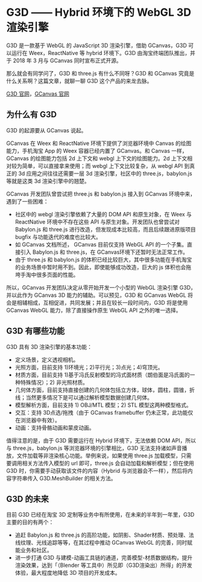 # G3D —— Hybrid 环境下的 WebGL 3D 渲染引擎

G3D 是一款基于 WebGL 的 JavaScript 3D 渲染引擎，借助 GCanvas，G3D 可以运行在 Weex，ReactNative 等 hybrid 环境下。G3D 由淘宝终端团队推出，并于 2018 年 3 月与 GCanvas 同时宣布正式开源。

那么就会有同学问了，G3D 和 three.js 有什么不同呀？G3D 和 GCanvas 究竟是什么关系啊？这篇文章，就聊一聊 G3D 这个产品的来龙去脉。

[G3D 官网](https://alibaba.github.io/G3D/)，[GCanvas 官网](https://alibaba.github.io/GCanvas/)

## 为什么有 G3D

G3D 的起源要从 GCanvas 说起。

GCanvas 在 Weex 和 ReactNative 环境下提供了浏览器环境中 Canvas 的绘图能力，手机淘宝 App 的 Weex 容器已经内置了 GCanvas。和 Canvas 一样，GCanvas 的绘图能力包括 2d 上下文和 webgl 上下文的绘图能力。2d 上下文相对较为简单，可以直接拿来使用；而 webgl 上下文比较复杂，从 webgl API 到真正的 3d 应用之间往往还需要一层 3d 渲染引擎，社区中的 three.js，babylon.js 等就是这类 3d 渲染引擎中的翘楚。

GCanvas 开发团队曾尝试把 three.js 和 babylon.js 接入到 GCanvas 环境中来，遇到了一些困难：

* 社区中的 webgl 渲染引擎依赖了大量的 DOM API 和原生对象，在 Weex 与 ReactNative 环境中不存在这些 API 与原生对象。开发团队也曾尝试对 Babylon.js 和 three.js 进行改造，但发现成本比较高，而且后续跟进原版项目 bugfix 与功能迭代的难度也比较大。
* 如 GCanvas 文档所述， GCanvas 目前仅支持 WebGL API 的一个子集。直接引入 Babylon.js 和 three.js，在 GCanvas环境下还暂时无法正常工作。
* 由于 three.js 和 babylon.js 的体积已经比较巨大，其中很多功能在手机淘宝的业务场景中暂时用不到。因此，即使能够成功改造，巨大的 js 体积也会拖垮手淘中很多页面的性能。

所以，GCanvas 开发团队决定从零开始开发一个小型的 WebGL 渲染引擎 G3D，并以此作为 GCanvas 3D 能力的辅助。可以预见，G3D 和 GCanvas WebGL 将会是相辅相成，互相促进，共同发展；并且在较长一段时间内，G3D 将是使用 GCanvas WebGL 能力，除了直接操作原生 WebGL API 之外的唯一选择。

## G3D 有哪些功能

G3D 具有 3D 渲染引擎的基本功能：

* 定义场景，定义透视相机。
* 光照方面，目前支持 1)环境光；2)平行光；3)点光；4)穹顶光。
* 材质方面，目前支持 1)基于冯氏反射模型的冯式面材质（朗伯面是冯氏面的一种特殊情况）；2) 非光照材质。
* 几何体方面，目前支持直接创建的几何体包括立方体，球体，圆柱，圆锥，折线；当然更多情况下是可以通过解析模型数据创建几何体。
* 模型解析方面，目前支持 1) OBJ/MTL 模型；2) STL 模型这两种模型格式。
* 交互：支持 3D点选/拖拽（由于 GCanvas framebuffer 仍未正常，此功能仅在浏览器中有效）。
* 动画：支持骨骼动画和蒙皮动画。

值得注意的是，由于 G3D 需要运行在 Hybrid 环境下，无法依赖 DOM API，所以与 three.js，babylon.js 等浏览器环境的引擎相比，G3D 无法支持诸如声音播放，文件加载等非渲染核心功能。举例来说，如果使用 three.js 加载模型，只需要调用相关方法传入模型的 url 即可，three.js 会自动加载和解析模型；但在使用 G3D 时，你需要手动获取该文件的内容（Hybrid 与浏览器会不一样），然后将内容字符串传入 G3D.MeshBuilder 的相关方法。

## G3D 的未来

目前 G3D 已经在淘宝 3D 定制等业务中有所使用，在未来的半年到一年里，G3D 主要的目的有两个：

* 追赶 Babylon.js 和 three.js 的高阶功能，如阴影、Shader材质、预处理、法线纹理、光线追踪等等，在其过程中推动 GCanvas WebGL 的完善，同时赋能业务和社区。
* 进一步打通 G3D 与建模-动画工具链的通道，完善模型-材质数据结构，提升渲染效果，达到「（Blender 等工具中）所见即（G3D渲染出）所得」的开发体验，最大程度地降低 3D 项目的开发成本。